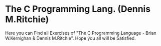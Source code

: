 # The C Programming Lang. (Dennis M.Ritchie)
Here you can Find all Exercises of "The C Programming Language - Brian W.Kernighan &amp; Dennis M.Ritchie".
Hope you all will be Satisfied.
